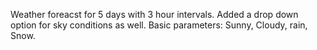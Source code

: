 Weather foreacst for 5 days with 3 hour intervals. Added a drop down option for sky conditions as well. Basic parameters: Sunny, Cloudy, rain, Snow.
